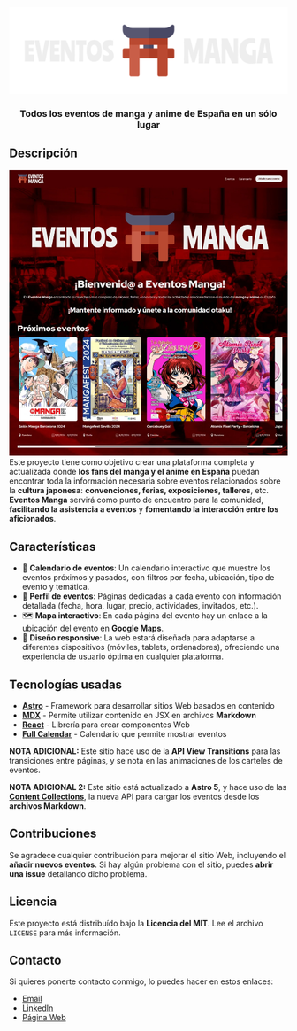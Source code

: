 <div class="center">
  <a href="https://santosalarcon.github.io/eventosmanga" target="_blank">
  <img src="public/LogoHorizontal.svg" alt="Logo" />
  </a>
  <h3 align="center">Todos los eventos de manga y anime de España en un sólo lugar</h3>
</div>

## Descripción
![Portada](https://raw.githubusercontent.com/SantosAlarcon/eventosmanga/refs/heads/master/public/Portada.webp)
Este proyecto tiene como objetivo crear una plataforma completa y actualizada donde **los fans del manga y el anime en España** puedan encontrar toda la información necesaria sobre eventos relacionados sobre la **cultura japonesa**: **convenciones, ferias, exposiciones, talleres**, etc. **Eventos Manga** servirá como punto de encuentro para la comunidad, **facilitando la asistencia a eventos** y **fomentando la interacción entre los aficionados**.

## Características
+ 📅 **Calendario de eventos**: Un calendario interactivo que muestre los eventos próximos y pasados, con filtros por fecha, ubicación, tipo de evento y temática.
+ 🎫 **Perfil de eventos**: Páginas dedicadas a cada evento con información detallada (fecha, hora, lugar, precio, actividades, invitados, etc.).
+ 🗺️ **Mapa interactivo**: En cada página del evento hay un enlace a la ubicación del evento en **Google Maps**.
+ 📱 **Diseño responsive**: La web estará diseñada para adaptarse a diferentes dispositivos (móviles, tablets, ordenadores), ofreciendo una experiencia de usuario óptima en cualquier plataforma.

## Tecnologías usadas
+ [**Astro**](https://astro.build) - Framework para desarrollar sitios Web basados en contenido
+ [**MDX**](https://mdxjs.com) - Permite utilizar contenido en JSX en archivos **Markdown**
+ [**React**](https://react.dev) - Librería para crear componentes Web
+ [**Full Calendar**](https://fullcalendar.io) - Calendario que permite mostrar eventos

**NOTA ADICIONAL:** Este sitio hace uso de la **API View Transitions** para las transiciones entre páginas, y se nota en las animaciones de los carteles de eventos.

**NOTA ADICIONAL 2:** Este sitio está actualizado a **Astro 5**, y hace uso de las [**Content Collections**](https://docs.astro.build/en/guides/content-collections/), la nueva API para cargar los eventos desde los **archivos Markdown**.

## Contribuciones
Se agradece cualquier contribución para mejorar el sitio Web, incluyendo el **añadir nuevos eventos**. Si hay algún problema con el sitio, puedes **abrir una issue** detallando dicho problema.

## Licencia
Este proyecto está distribuído bajo la **Licencia del MIT**. Lee el archivo `LICENSE` para más información.

## Contacto
Si quieres ponerte contacto conmigo, lo puedes hacer en estos enlaces:
+ [Email](mailto:santosalarcon86@gmail.com)
+ [LinkedIn](https://www.linkedin.com/in/santos-alarcon-asensio)
+ [Página Web](https://www.santosalarcon.es)
